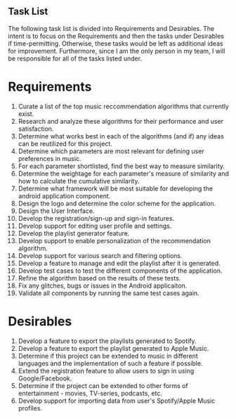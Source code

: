 ## Task List

The following task list is divided into Requirements and Desirables. The intent is to focus on the Requirements and then the tasks under Desirables if time-permitting. Otherwise, these tasks would be left as additional ideas for improvement. Furthermore, since I am the only person in my team, I will be responsible for all of the tasks listed under. 

# Requirements
1. Curate a list of the top music reccommendation algorithms that currently exist. 
2. Research and analyze these algorithms for their performance and user satisfaction. 
3. Determine what works best in each of the algorithms (and if) any ideas can be reutilized for this project.
4. Determine which parameters are most relevant for defining user preferences in music. 
5. For each parameter shortlisted, find the best way to measure similarity.
6. Determine the weightage for each parameter's measure of similarity and how to calculate the cumulative similarity. 
7. Determine what framework will be most suitable for developing the android application component.
8. Design the logo and determine the color scheme for the application.
8. Design the User Interface.
9. Develop the registration/sign-up and sign-in features.
10. Develop support for editing user profile and settings.
11. Develop the playlist generator feature. 
12. Develop support to enable personalization of the recommendation algorithm. 
13. Develop support for various search and filtering options.
14. Develop a feature to manage and edit the playlist after it is generated. 
15. Develop test cases to test the different components of the application. 
16. Refine the algorithm based on the results of these tests.
17. Fix any glitches, bugs or issues in the Android applicaiton.  
18. Validate all components by running the same test cases again.

# Desirables
1. Develop a feature to export the playlists generated to Spotify.
2. Develop a feature to export the playlist generated to Apple Music.
3. Determine if this project can be extended to music in different languages and the implementation of such a feature if possible.
4. Extend the registration feature to allow users to sign in using Google/Facebook.
5. Determine if the project can be extended to other forms of entertainment - movies, TV-series, podcasts, etc.
6. Develop support for importing data from user's Spotify/Apple Music profiles.

